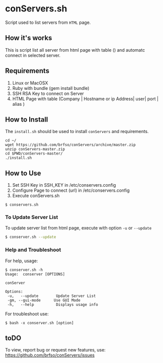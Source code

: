 # conServers.sh
Script used to list servers from `HTML` page.

## How it's works
This is script list all server from html page with table (<td>) and automatc connect in selected server.

## Requirements

1. Linux or MacOSX
2. Ruby with bundle (gem install bundle)
2. SSH RSA Key to connect on Server
3. HTML Page with table (Company | Hostname or ip Address| user| port | alias )
	
## How to Install
The `install.sh` should be used to install `conServers` and requirements. 
```
cd ~/
wget https://github.com/brfso/conServers/archive/master.zip
unzip conServers-master.zip
cd $PWD/conServers-master/
./install.sh
```
	
## How to Use

1. Set SSH Key in SSH_KEY in /etc/conservers.config
2. Configure Page to connect (url) in /etc/conservers.config
3. Execute conServers.sh

`$ conservers.sh`
		
### To Update Server List	
To update server list from html page, execute with option `-u` or `--update`

```bash
$ conserver.sh --update
```

### Help and Troubleshoot
For help, usage: 
```
$ conserver.sh -h
Usage:  conserver [OPTIONS]

conServer

Options:
 -u,   --update        Update Server List
 -gm, --gui-mode      Use GUI Mode
 -h,   --help          Displays usage info
```

For troubleshoot use:
```
$ bash -x conserver.sh [option]
```

## toDO
To view,  report bug or request new features, use: https://github.com/brfso/conServers/issues
